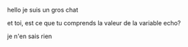 hello je suis un gros chat


et toi, est ce que tu comprends la valeur de la variable echo?


je n'en sais rien
